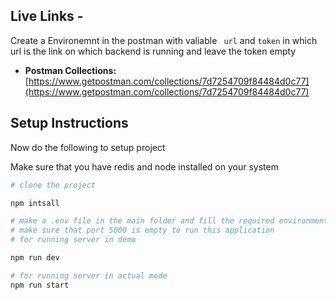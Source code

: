 
## Live Links -
Create a Environemnt in the postman with valiable ``` url``` and ```token``` in which url is the link on which backend is running and leave the token empty
- **Postman Collections:** [https://www.getpostman.com/collections/7d7254709f84484d0c77](https://www.getpostman.com/collections/7d7254709f84484d0c77)

## Setup Instructions

Now do the following to setup project

Make sure that you have redis and node installed on your system 

```bash
# clone the project

npm intsall

# make a .env file in the main folder and fill the required environments variables
# make sure that port 5000 is empty to run this application
# for running server in demo

npm run dev

# for running server in actual mode
npm run start
```
